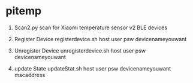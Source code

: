 # pitemp
1. Scan2.py
  scan for Xiaomi temperature sensor v2 BLE devices
  
2. Register Device
  registerdevice.sh host user psw devicenameyouwant
  
3. Unregister Device
  unregisterdevice.sh host user psw devicenameyouwant
  
4. update State
  updateStat.sh host user psw devicenameyouwant macaddress
